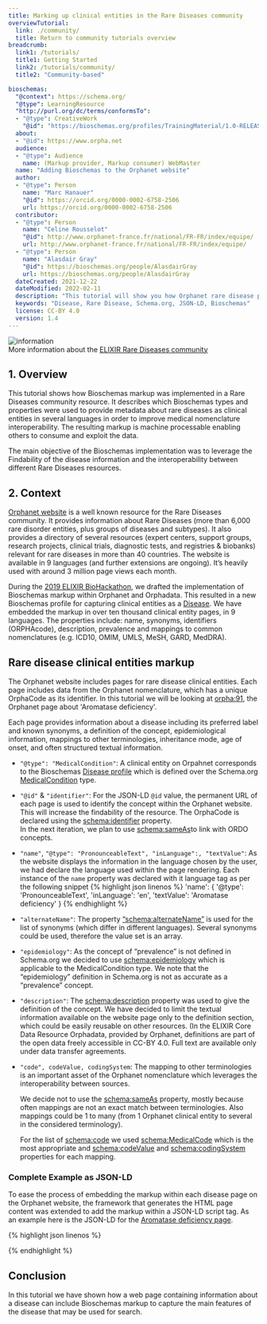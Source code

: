 ```yaml
---
title: Marking up clinical entities in the Rare Diseases community
overviewTutorial:
  link: ./community/
  title: Return to community tutorials overview
breadcrumb:
  link1: /tutorials/
  title1: Getting Started
  link2: /tutorials/community/
  title2: "Community-based"

bioschemas:
  "@context": https://schema.org/
  "@type": LearningResource
  "http://purl.org/dc/terms/conformsTo":
  - "@type": CreativeWork
    "@id": "https://bioschemas.org/profiles/TrainingMaterial/1.0-RELEASE"
  about:
  - "@id": https://www.orpha.net
  audience:
  - "@type": Audience
    name: (Markup provider, Markup consumer) WebMaster
  name: "Adding Bioschemas to the Orphanet website"
  author:
  - "@type": Person
    name: "Marc Hanauer"
    "@id": https://orcid.org/0000-0002-6758-2506
    url: https://orcid.org/0000-0002-6758-2506
  contributor:
  - "@type": Person
    name: "Celine Rousselot"
    "@id": http://www.orphanet-france.fr/national/FR-FR/index/equipe/
    url: http://www.orphanet-france.fr/national/FR-FR/index/equipe/
  - "@type": Person
    name: "Alasdair Gray"
    "@id": https://bioschemas.org/people/AlasdairGray
    url: https://bioschemas.org/people/AlasdairGray
  dateCreated: 2021-12-22
  dateModified: 2022-02-11
  description: "This tutorial will show you how Orphanet rare disease pages were annotated with Bioschemas."
  keywords: "Disease, Rare Disease, Schema.org, JSON-LD, Bioschemas"
  license: CC-BY 4.0
  version: 1.4
---
```


<div class="col d-flex align-items-start rounded p-4 mb-4 mt-3 shadow">
  <img class="align-self-center me-3" src="{{ '/tutorials/images/information_mark.png' | relative_url }}" alt="information">
  <div>
      More information about the <a href="https://elixir-europe.org/communities/rare-diseases" target="_blank">ELIXIR Rare Diseases community</a>
  </div>
</div> 

## 1. Overview

This tutorial shows how Bioschemas markup was implemented in a Rare Diseases community resource. It describes which Bioschemas types and properties were used to provide metadata about rare diseases as clinical entities in several languages in order to improve medical nomenclature interoperability.  The resulting markup is machine processable enabling others to consume and exploit the data.

The main objective of the Bioschemas implementation was to leverage the Findability of the disease information and the interoperability between different Rare Diseases resources.

## 2. Context

[Orphanet website](https://www.orpha.net) is a well known resource for the Rare Diseases community. It provides information about Rare Diseases (more than 6,000 rare disorder entities, plus groups of diseases and subtypes). It also provides a directory of several resources (expert centers, support groups, research projects, clinical trials, diagnostic tests, and registries & biobanks) relevant for rare diseases in more than 40 countries. The website is available in 9 languages (and further extensions are ongoing). It’s heavily used with around 3 million page views each month.

During the [2019 ELIXIR BioHackathon](https://2019.biohackathon-europe.org/), we drafted the implementation of Bioschemas markup within Orphanet and Orphadata. This resulted in a new Bioschemas profile for capturing clinical entities as a [Disease](https://bioschemas.org/profiles/Disease/). We have embedded the markup in over ten thousand clinical entity pages, in 9 languages. The properties include: name, synonyms, identifiers (ORPHAcode), description, prevalence and mappings to common nomenclatures (e.g. ICD10, OMIM, UMLS, MeSH, GARD, MedDRA).

## Rare disease clinical entities markup

The Orphanet website includes pages for rare disease clinical entities. Each page includes data from the Orphanet nomenclature, which has a unique OrphaCode as its identifier. In this tutorial we will be looking at [orpha:91](https://www.orpha.net/consor/cgi-bin/OC_Exp.php?lng=en&Expert=91), the Orphanet page about 'Aromatase deficiency'.

Each page provides information about a disease including its preferred label and known synonyms, a definition of the concept, epidemiological information, mappings to other terminologies, inheritance mode, age of onset, and often structured textual information.

- `"@type": "MedicalCondition"`:
  A clinical entity on Orpahnet corresponds to the Bioschemas [Disease profile](https://bioschemas.org/profiles/Disease/) which is defined over the Schema.org [MedicalCondition](https://schema.org/MedicalCondition) type.

- `"@id"` & `"identifier"`:
  For the JSON-LD `@id` value, the permanent URL of each page is used to identify the concept within the Orphanet website. This will increase the findability of the resource. The OrphaCode is declared using the [schema:identifier](https://schema.org/identifier) property.  
  In the next iteration, we plan to use [schema:sameAs](https://schema.org/sameAs)to link with ORDO concepts.

- `"name"`,  `"@type": "PronounceableText", "inLanguage":, "textValue"`:
  As the website displays the information in the language chosen by the user, we had declare the language used within the page rendering. Each instance of the `name` property was declared with it language tag as per the following snippet
  {% highlight json linenos %}
    'name': {
      '@type': 'PronounceableText',
      'inLanguage': 'en',
      'textValue': 'Aromatase deficiency'
    }
  {% endhighlight %}

- `"alternateName"`:
  The property [“schema:alternateName”](https://schema.org/alternateName) is used for the list of synonyms (which differ in different languages). Several synonyms could be used, therefore the value set is an array.

- `"epidemiology"`:
  As the concept of “prevalence” is not defined in Schema.org we decided to use [schema:epidemiology](https://schema.org/epidemiology) which is applicable to the MedicalCondition type. We note that the “epidemiology” definition in Schema.org is not as accurate as a “prevalence” concept.

- `"description"`:
  The [schema:description](https://schema.org/description) property was used to give the definition of the concept. We have decided to limit the textual information available on the website page only to the definition section, which could be easily reusable on other resources. (In the ELIXIR Core Data Resource Orphadata, provided by Orphanet, definitions are part of the open data freely accessible in CC-BY 4.0. Full text are available only under data transfer agreements.

- `"code", codeValue, codingSystem`:
  The mapping to other terminologies is an important asset of the Orphanet nomenclature which leverages the interoperability between sources.

  We decide not to use the [schema:sameAs](https://schema.org/sameAs) property, mostly because often mappings are not an exact match between terminologies. Also mappings could be 1 to many (from 1 Orphanet clinical entity to several in the considered terminology).

  For the list of [schema:code](https://schema.org/code) we used [schema:MedicalCode](https://schema.org/MedicalCode) which is the most appropriate and [schema:codeValue](https://schema.org/codeValue) and [schema:codingSystem](https://schema.org/codingSystem) properties for each mapping.

### Complete Example as JSON-LD
To ease the process of embedding the markup within each disease page on the Orphanet website, the framework that generates the HTML page content was extended to add the markup within a JSON-LD script tag.
As an example here is the JSON-LD for the [Aromatase deficiency page](https://www.orpha.net/consor/cgi-bin/OC_Exp.php?lng=en&Expert=91).

{% highlight json linenos %}
<script type="application/ld+json">
{
  "@context": "http://schema.org/",
  "@type": "MedicalCondition",
  "@id": "http://www.orpha.net/consor/cgi-bin/OC_Exp.php?lng=en&Expert=91",
  "identifier": "91",
  "name": {
    "@type": "PronounceableText",
    "inLanguage": "EN",
    "textValue": "Aromatase deficiency"
  },
  "alternateName": [
    "Congenital estrogen deficiency"
  ],
  "epidemiology": "Prevalence : <1 / 1 000 000",
  "code": [
    {
      "@type": "MedicalCode",
      "codeValue": "ORPHA:91",
      "codingSystem": "ORPHAcode"
    },
    {
      "@type": "MedicalCode",
      "codeValue": "E25.8",
      "codingSystem": "ICD-10"
    },
    {
      "@type": "MedicalCode",
      "codeValue": "613546",
      "codingSystem": "OMIM"
    },
    {
      "@type": "MedicalCode",
      "codeValue": "C0853662",
      "codingSystem": "UMLS"
    },
    {
      "@type": "MedicalCode",
      "codeValue": "C0878680",
      "codingSystem": "UMLS"
    },
    {
      "@type": "MedicalCode",
      "codeValue": "C1960539",
      "codingSystem": "UMLS"
    },
    {
      "@type": "MedicalCode",
      "codeValue": "C537436",
      "codingSystem": "MeSH"
    },
    {
      "@type": "MedicalCode",
      "codeValue": "365",
      "codingSystem": "GARD"
    }
  ],
  "description": "A rare disorder that disrupts the synthesis of estradiol, resulting in hirsutism of mothers during gestation of an affected child; pseudohermaphroditism and virilization in women; and tall stature, osteoporosis and obesity in men."
}
</script>
{% endhighlight %}

## Conclusion

In this tutorial we have shown how a web page containing information about a disease can include Bioschemas markup to capture the main features of the disease that may be used for search.
